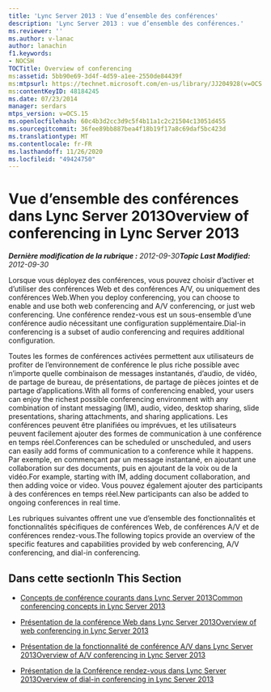 ```yaml
---
title: 'Lync Server 2013 : Vue d’ensemble des conférences'
description: 'Lync Server 2013 : vue d’ensemble des conférences.'
ms.reviewer: ''
ms.author: v-lanac
author: lanachin
f1.keywords:
- NOCSH
TOCTitle: Overview of conferencing
ms:assetid: 5bb90e69-3d4f-4d59-a1ee-2550de84439f
ms:mtpsurl: https://technet.microsoft.com/en-us/library/JJ204928(v=OCS.15)
ms:contentKeyID: 48184245
ms.date: 07/23/2014
manager: serdars
mtps_version: v=OCS.15
ms.openlocfilehash: 60c4b3d2cc3d9c5f4b11a1c2c21504c13051d455
ms.sourcegitcommit: 36fee89bb887bea4f18b19f17a8c69daf5bc423d
ms.translationtype: MT
ms.contentlocale: fr-FR
ms.lasthandoff: 11/26/2020
ms.locfileid: "49424750"
---
```

# <a name="overview-of-conferencing-in-lync-server-2013"></a><span data-ttu-id="da29e-103">Vue d’ensemble des conférences dans Lync Server 2013</span><span class="sxs-lookup"><span data-stu-id="da29e-103">Overview of conferencing in Lync Server 2013</span></span>

<div data-xmlns="http://www.w3.org/1999/xhtml">

<div class="topic" data-xmlns="http://www.w3.org/1999/xhtml" data-msxsl="urn:schemas-microsoft-com:xslt" data-cs="https://msdn.microsoft.com/">

<div data-asp="https://msdn2.microsoft.com/asp">



</div>

<div id="mainSection">

<div id="mainBody"><span data-ttu-id="da29e-104">

<span> </span></span><span class="sxs-lookup"><span data-stu-id="da29e-104">

<span> </span></span></span>

<span data-ttu-id="da29e-105">_**Dernière modification de la rubrique :** 2012-09-30_</span><span class="sxs-lookup"><span data-stu-id="da29e-105">_**Topic Last Modified:** 2012-09-30_</span></span>

<span data-ttu-id="da29e-106">Lorsque vous déployez des conférences, vous pouvez choisir d’activer et d’utiliser des conférences Web et des conférences A/V, ou uniquement des conférences Web.</span><span class="sxs-lookup"><span data-stu-id="da29e-106">When you deploy conferencing, you can choose to enable and use both web conferencing and A/V conferencing, or just web conferencing.</span></span> <span data-ttu-id="da29e-107">Une conférence rendez-vous est un sous-ensemble d’une conférence audio nécessitant une configuration supplémentaire.</span><span class="sxs-lookup"><span data-stu-id="da29e-107">Dial-in conferencing is a subset of audio conferencing and requires additional configuration.</span></span>

<span data-ttu-id="da29e-108">Toutes les formes de conférences activées permettent aux utilisateurs de profiter de l’environnement de conférence le plus riche possible avec n’importe quelle combinaison de messages instantanés, d’audio, de vidéo, de partage de bureau, de présentations, de partage de pièces jointes et de partage d’applications.</span><span class="sxs-lookup"><span data-stu-id="da29e-108">With all forms of conferencing enabled, your users can enjoy the richest possible conferencing environment with any combination of instant messaging (IM), audio, video, desktop sharing, slide presentations, sharing attachments, and sharing applications.</span></span> <span data-ttu-id="da29e-109">Les conférences peuvent être planifiées ou imprévues, et les utilisateurs peuvent facilement ajouter des formes de communication à une conférence en temps réel.</span><span class="sxs-lookup"><span data-stu-id="da29e-109">Conferences can be scheduled or unscheduled, and users can easily add forms of communication to a conference while it happens.</span></span> <span data-ttu-id="da29e-110">Par exemple, en commençant par un message instantané, en ajoutant une collaboration sur des documents, puis en ajoutant de la voix ou de la vidéo.</span><span class="sxs-lookup"><span data-stu-id="da29e-110">For example, starting with IM, adding document collaboration, and then adding voice or video.</span></span> <span data-ttu-id="da29e-111">Vous pouvez également ajouter des participants à des conférences en temps réel.</span><span class="sxs-lookup"><span data-stu-id="da29e-111">New participants can also be added to ongoing conferences in real time.</span></span>

<span data-ttu-id="da29e-112">Les rubriques suivantes offrent une vue d’ensemble des fonctionnalités et fonctionnalités spécifiques de conférences Web, de conférences A/V et de conférences rendez-vous.</span><span class="sxs-lookup"><span data-stu-id="da29e-112">The following topics provide an overview of the specific features and capabilities provided by web conferencing, A/V conferencing, and dial-in conferencing.</span></span>

<div>

## <a name="in-this-section"></a><span data-ttu-id="da29e-113">Dans cette section</span><span class="sxs-lookup"><span data-stu-id="da29e-113">In This Section</span></span>

  - [<span data-ttu-id="da29e-114">Concepts de conférence courants dans Lync Server 2013</span><span class="sxs-lookup"><span data-stu-id="da29e-114">Common conferencing concepts in Lync Server 2013</span></span>](lync-server-2013-common-conferencing-concepts.md)

  - [<span data-ttu-id="da29e-115">Présentation de la conférence Web dans Lync Server 2013</span><span class="sxs-lookup"><span data-stu-id="da29e-115">Overview of web conferencing in Lync Server 2013</span></span>](lync-server-2013-web-conferencing-overview.md)

  - [<span data-ttu-id="da29e-116">Présentation de la fonctionnalité de conférence A/V dans Lync Server 2013</span><span class="sxs-lookup"><span data-stu-id="da29e-116">Overview of A/V conferencing in Lync Server 2013</span></span>](lync-server-2013-a-v-conferencing-overview.md)

  - [<span data-ttu-id="da29e-117">Présentation de la Conférence rendez-vous dans Lync Server 2013</span><span class="sxs-lookup"><span data-stu-id="da29e-117">Overview of dial-in conferencing in Lync Server 2013</span></span>](lync-server-2013-dial-in-conferencing-overview.md)

<span data-ttu-id="da29e-118"></div>

</div>

<span> </span>

</div>

</div>

</span><span class="sxs-lookup"><span data-stu-id="da29e-118"></div>

</div>

<span> </span>

</div>

</div>

</span></span></div>

